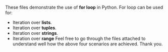 These files demonstrate the use of **for loop** in Python. For loop can be used for:
- Iteration over **lists**.
- Iteration over **tuples**.
- Iteration over **strings**.
- Iteration over **range** <break>
Feel free to go through the files attached to understand well how the above four scenarios are achieved. Thank you.
